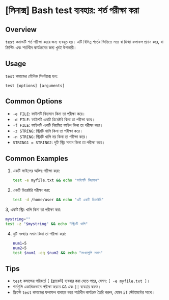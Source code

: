# [লিনাক্স] Bash test ব্যবহার: শর্ত পরীক্ষা করা

## Overview
`test` কমান্ডটি শর্ত পরীক্ষা করার জন্য ব্যবহৃত হয়। এটি বিভিন্ন শর্তের ভিত্তিতে সত্য বা মিথ্যা ফলাফল প্রদান করে, যা স্ক্রিপ্টিং এবং শর্তাধীন কার্যক্রমের জন্য খুবই উপকারী।

## Usage
`test` কমান্ডের মৌলিক সিনট্যাক্স হল:

```
test [options] [arguments]
```

## Common Options
- `-e FILE`: ফাইলটি বিদ্যমান কিনা তা পরীক্ষা করে।
- `-d FILE`: ফাইলটি একটি ডিরেক্টরি কিনা তা পরীক্ষা করে।
- `-f FILE`: ফাইলটি একটি নিয়মিত ফাইল কিনা তা পরীক্ষা করে।
- `-z STRING`: স্ট্রিংটি খালি কিনা তা পরীক্ষা করে।
- `-n STRING`: স্ট্রিংটি খালি নয় কিনা তা পরীক্ষা করে।
- `STRING1 = STRING2`: দুটি স্ট্রিং সমান কিনা তা পরীক্ষা করে।

## Common Examples

1. একটি ফাইলের অস্তিত্ব পরীক্ষা করা:
   ```bash
   test -e myfile.txt && echo "ফাইলটি বিদ্যমান"
   ```

2. একটি ডিরেক্টরি পরীক্ষা করা:
   ```bash
   test -d /home/user && echo "এটি একটি ডিরেক্টরি"
   ```

3, একটি স্ট্রিং খালি কিনা তা পরীক্ষা করা:
   ```bash
   mystring=""
   test -z "$mystring" && echo "স্ট্রিংটি খালি"
   ```

4. দুটি সংখ্যার সমান কিনা তা পরীক্ষা করা:
   ```bash
   num1=5
   num2=5
   test $num1 -eq $num2 && echo "সংখ্যাগুলি সমান"
   ```

## Tips
- `test` কমান্ডের পরিবর্তে `[` (ব্র্যাকেট) ব্যবহার করা যেতে পারে, যেমন: `[ -e myfile.txt ]`।
- শর্তগুলি একাধিকভাবে পরীক্ষা করতে `&&` এবং `||` ব্যবহার করুন।
- স্ক্রিপ্টে `test` কমান্ডের ফলাফল ব্যবহার করে শর্তাধীন কার্যক্রম তৈরি করুন, যেমন `if` স্টেটমেন্টের সাথে।